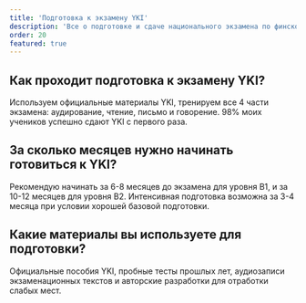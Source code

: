 ```yaml
---
title: 'Подготовка к экзамену YKI'
description: 'Все о подготовке и сдаче национального экзамена по финскому языку'
order: 20
featured: true
---
```


## Как проходит подготовка к экзамену YKI?

Используем официальные материалы YKI, тренируем все 4 части экзамена: аудирование, чтение, письмо и говорение. 98% моих учеников успешно сдают YKI с первого раза.

## За сколько месяцев нужно начинать готовиться к YKI?

Рекомендую начинать за 6-8 месяцев до экзамена для уровня B1, и за 10-12 месяцев для уровня B2. Интенсивная подготовка возможна за 3-4 месяца при условии хорошей базовой подготовки.

## Какие материалы вы используете для подготовки?

Официальные пособия YKI, пробные тесты прошлых лет, аудиозаписи экзаменационных текстов и авторские разработки для отработки слабых мест.
